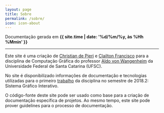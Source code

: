 ```yaml
---
layout: page
title: Sobre
permalink: /sobre/
icon: icon-about
---
```


Documentação gerada em **{{ site.time | date: '%d/%m/%y, às %Hh %Mmin' }}**
___

Este site é uma criação de [Christian de Pieri](https://github.com/christianpieri) e [Clailton Francisco](https://github.com/Clailton132) para a disciplina de Computação Gráfica do professor [Aldo von Wangenheim](http://www.inf.ufsc.br/~aldo.vw/) da Universidade Federal de Santa Catarina (UFSC).

No site é disponibilizado informações de documentação e tecnologias utilizadas para o primeiro [trabalho](https://github.com/christianpieri/INE5420) da disciplina no semestre de 2018.2: Sistema Gráfico Interativo.

O código-fonte deste site pode ser usado como base para a criação de documentação específica de projetos. Ao mesmo tempo, este site pode prover guidelines para o processo de documentação.
